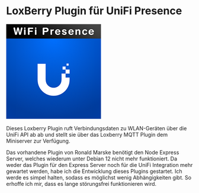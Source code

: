 # LoxBerry Plugin für UniFi Presence
![Icon](https://github.com/2-click/loxberry-plugin-wifi-presence-unifi/blob/main/icons/icon_256.png)

Dieses Loxberry Plugin ruft Verbindungsdaten zu WLAN-Geräten über die UniFi API ab ab und stellt sie über das Loxberry MQTT Plugin dem Miniserver zur Verfügung.

Das vorhandene Plugin von Ronald Marske benötigt den Node Express Server, welches wiederum unter Debian 12 nicht mehr funktioniert. Da weder das Plugin für den Express Server noch für die UniFi Integration mehr gewartet werden, habe ich die Entwicklung dieses Plugins gestartet. Ich werde es simpel halten, sodass es möglichst wenig Abhängigkeiten gibt. So erhoffe ich mir, dass es lange störungsfrei funktionieren wird. 

